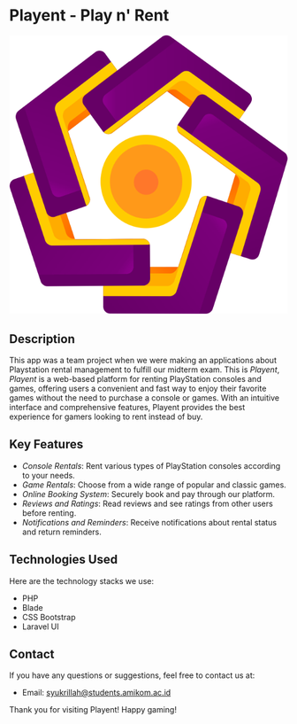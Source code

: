 # Playent - Play n' Rent

![Playent Logo](./public/assets/icons/logo.png)

## Description

This app was a team project when we were making an applications about Playstation rental management to fulfill our midterm exam. This is *Playent*, *Playent* is a web-based platform for renting PlayStation consoles and games, offering users a convenient and fast way to enjoy their favorite games without the need to purchase a console or games. With an intuitive interface and comprehensive features, Playent provides the best experience for gamers looking to rent instead of buy. 

## Key Features
- *Console Rentals*: Rent various types of PlayStation consoles according to your needs.
- *Game Rentals*: Choose from a wide range of popular and classic games.
- *Online Booking System*: Securely book and pay through our platform.
- *Reviews and Ratings*: Read reviews and see ratings from other users before renting.
- *Notifications and Reminders*: Receive notifications about rental status and return reminders.

## Technologies Used
Here are the technology stacks we use:
- PHP
- Blade
- CSS Bootstrap
- Laravel UI

## Contact
If you have any questions or suggestions, feel free to contact us at:
- Email: syukrillah@students.amikom.ac.id

Thank you for visiting Playent! Happy gaming!
